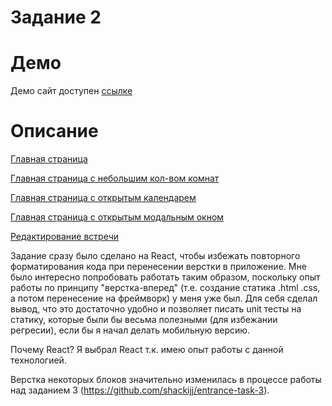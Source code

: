 Задание 2
======


Демо
======
Демо сайт доступен [ссылке](https://shackijj.github.io/entrance-task-2/)

Описание
======

[Главная страница](https://shackijj.github.io/entrance-task-2/?selectedKind=MainPage&selectedStory=with%20lots%20of%20rooms&full=1&addons=1&stories=1&panelRight=0&addonPanel=storybook%2Factions%2Factions-panel)

[Главная страница с небольшим кол-вом комнат](https://shackijj.github.io/entrance-task-2/?selectedKind=MainPage&selectedStory=A%20few%20rooms&full=1&addons=1&stories=1&panelRight=0&addonPanel=storybook%2Factions%2Factions-panel)

[Главная страница с открытым календарем](https://shackijj.github.io/entrance-task-2/?selectedKind=MainPage&selectedStory=Widt%20datepicker%20opened&full=1&addons=1&stories=1&panelRight=0&addonPanel=storybook%2Factions%2Factions-panel)

[Главная страница с открытым модальным окном](https://shackijj.github.io/entrance-task-2/?selectedKind=MainPage&selectedStory=Widt%20datepicker%20opened&full=1&addons=1&stories=1&panelRight=0&addonPanel=storybook%2Factions%2Factions-panel)

[Редактирование встречи](https://shackijj.github.io/entrance-task-2/?selectedKind=EditEventPage&selectedStory=default&full=1&addons=1&stories=1&panelRight=0&addonPanel=storybook%2Factions%2Factions-panel)

Задание сразу было сделано на React, чтобы избежать повторного форматирования кода при перенесении верстки в приложение. 
Мне было интересно попробовать работать таким образом, поскольку опыт работы по принципу "верстка-вперед" (т.е. создание статика .html .css, а потом перенесение на фреймворк) у меня уже был.
Для себя сделал вывод, что это достаточно удобно и позволяет писать unit тесты на статику, которые были бы весьма полезными (для избежании регресии), если бы я начал делать мобильную версию.


Почему React?
Я выбрал React т.к. имею опыт работы с данной технологией.

Верстка некоторых блоков значительно изменилась в процессе работы над заданием 3 (https://github.com/shackijj/entrance-task-3).

